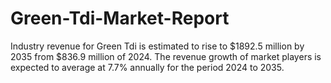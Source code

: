 # Green-Tdi-Market-Report
Industry revenue for Green Tdi is estimated to rise to $1892.5 million by 2035 from $836.9 million of 2024. The revenue growth of market players is expected to average at 7.7% annually for the period 2024 to 2035.

